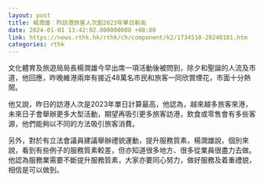 ```yaml
---
layout: post
title: 楊潤雄︰昨訪港旅客人次創2023年單日新高
date: 2024-01-01 13:42:02.000000000 +08:00
link: https://news.rthk.hk/rthk/ch/component/k2/1734510-20240101.htm
categories: rthk
---
```


文化體育及旅遊局局長楊潤雄今早出席一項活動後被問到，除夕和聖誕的人流及市道，他回應，昨晚維港兩岸有接近48萬名市民和旅客一同欣賞煙花，市面十分熱鬧。

他又說，昨日的訪港人次是2023年單日計算最高，他認為，越來越多旅客來港，未來日子會舉辦更多大型活動，期望再吸引更多旅客訪港，飲食或零售會有多些客源，他們能夠以不同的方法吸引旅客消費。
 
另外，對於有立法會議員建議舉辦禮貌運動，提升服務質素，楊潤雄說，個別來說，看到有些例子的服務質素較差，但亦知道很多地方、很多從業員很盡力去做。他認為服務業需要不斷提升服務質素，大家亦要同心努力，做好服務及着重禮貌，相信是可以做到。
